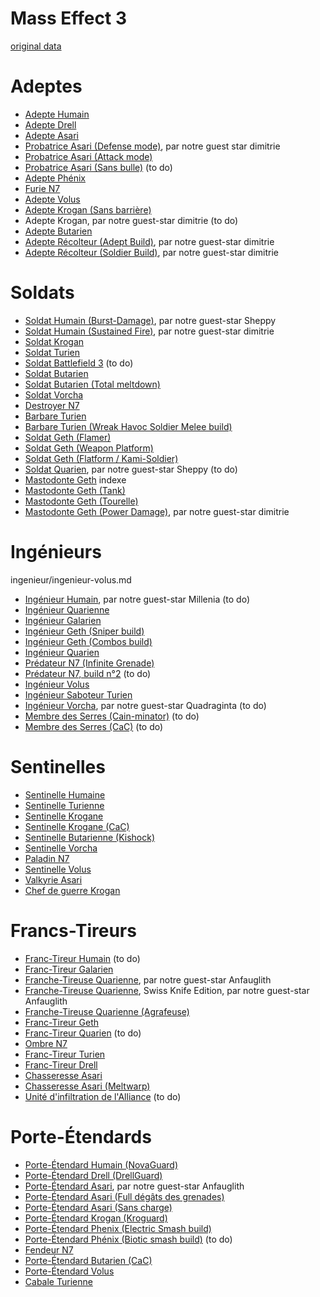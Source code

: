 Mass Effect 3
=============

[original data](http://www.masseffectsaga.com/forum/index.php/topic,2767.0.html)

Adeptes
=======

 * [Adepte Humain](adepte/adepte-humain.md)
 * [Adepte Drell](adepte/adepte-drell.md)
 * [Adepte Asari](adepte/adepte-asari.md)
 * [Probatrice Asari (Defense mode)](adepte/probatrice-asari.md#defense-mode), par notre guest star dimitrie
 * [Probatrice Asari (Attack mode)](adepte/probatrice-asari.md#attack-mode)
 * [Probatrice Asari (Sans bulle)](adepte/probatrice-asari.md#sans-bulle) (to do)
 * [Adepte Phénix](adepte/adepte-phenix.md)
 * [Furie N7](adepte/furie-n7.md)
 * [Adepte Volus](adepte/adepte-volus.md)
 * [Adepte Krogan (Sans barrière)](adepte/adepte-krogan.md#sans-barriere)
 * Adepte Krogan, par notre guest-star dimitrie (to do)
 * [Adepte Butarien](adepte/adepte-butarien.md)
 * [Adepte Récolteur (Adept Build)](adepte/adepte-recolteur.md#adept-build), par notre guest-star dimitrie
 * [Adepte Récolteur (Soldier Build)](adepte/adepte-recolteur.md#soldier-build), par notre guest-star dimitrie
 
Soldats
=======

 * [Soldat Humain (Burst-Damage)](soldat/soldat-humain.md#burst-damage), par notre guest-star Sheppy
 * [Soldat Humain (Sustained Fire)](soldat/soldat-humain.md#sustained-fire), par notre guest-star dimitrie
 * [Soldat Krogan](soldat/soldat-krogan.md)
 * [Soldat Turien](soldat/soldat-turien.md)
 * [Soldat Battlefield 3](soldat/soldat-battlefield-3.md) (to do)
 * [Soldat Butarien](soldat/soldat-butarien.md#)
 * [Soldat Butarien (Total meltdown)](soldat/soldat-butarien.md#)
 * [Soldat Vorcha](soldat/soldat-vorcha.md)
 * [Destroyer N7](soldat/destroyer-n7.md)
 * [Barbare Turien](soldat/barbare-turien.md#)
 * [Barbare Turien (Wreak Havoc Soldier Melee build)](soldat/barbare-turien.md#)
 * [Soldat Geth (Flamer)](soldat/soldat-geth.md#)
 * [Soldat Geth (Weapon Platform)](soldat/soldat-geth.md#)
 * [Soldat Geth (Flatform / Kami-Soldier)](soldat/soldat-geth.md#)
 * [Soldat Quarien](soldat/soldat-quarien.md), par notre guest-star Sheppy (to do)
 * [Mastodonte Geth](soldat/mastodonte-geth.md) indexe
 * [Mastodonte Geth (Tank)](soldat/mastodonte-geth/tank.md)
 * [Mastodonte Geth (Tourelle)](soldat/mastodonte-geth/tourelle.md)
 * [Mastodonte Geth (Power Damage)](soldat/mastodonte-geth/power-damage.md), par notre guest-star dimitrie

Ingénieurs
==========
ingenieur/ingenieur-volus.md

 * [Ingénieur Humain](ingenieur/ingenieur-humain.md), par notre guest-star Millenia (to do)
 * [Ingénieur Quarienne](ingenieur/ingenieur-quarienne.md)
 * [Ingénieur Galarien](ingenieur/ingenieur-galarien.md)
 * [Ingénieur Geth (Sniper build)](ingenieur/ingenieur-geth.md#sniper-build)
 * [Ingénieur Geth (Combos build)](ingenieur/ingenieur-geth.md#combos-build)
 * [Ingénieur Quarien](ingenieur/ingenieur-quarien.md)
 * [Prédateur N7 (Infinite Grenade)](ingenieur/predateur-n7.md#infinite-grenade)
 * [Prédateur N7, build n°2](ingenieur/predateur-n7.md#n-2) (to do)
 * [Ingénieur Volus](ingenieur/ingenieur-volus.md)
 * [Ingénieur Saboteur Turien](ingenieur/ingenieur-saboteur-turien.md)
 * [Ingénieur Vorcha](ingenieur/ingenieur-vorcha.md), par notre guest-star Quadraginta (to do)
 * [Membre des Serres (Cain-minator)](ingenieur/membre-des-serres.md#cain-minator) (to do)
 * [Membre des Serres (CaC)](ingenieur/membre-des-serres.md#cac) (to do)

Sentinelles
===========

 * [Sentinelle Humaine](sentinelle/sentinelle-humaine.md)
 * [Sentinelle Turienne](sentinelle/sentinelle-turienne.md)
 * [Sentinelle Krogane](sentinelle/sentinelle-krogane.md#)
 * [Sentinelle Krogane (CaC)](sentinelle/sentinelle-krogane.md#cac)
 * [Sentinelle Butarienne (Kishock)](sentinelle/sentinelle-butarienne.md)
 * [Sentinelle Vorcha](sentinelle/sentinelle-vorcha.md)
 * [Paladin N7](sentinelle/paladin-n7.md)
 * [Sentinelle Volus](sentinelle/sentinelle-volus.md)
 * [Valkyrie Asari](sentinelle/valkyrie-asari.md)
 * [Chef de guerre Krogan](sentinelle/chef-de-guerre-krogan.md)

Francs-Tireurs
==============

 * [Franc-Tireur Humain](franc-tireur/franc-tireur-humain.md) (to do)
 * [Franc-Tireur Galarien](franc-tireur/franc-tireur-galarien.md)
 * [Franche-Tireuse Quarienne](franc-tireur/franche-tireuse-quarienne.md#), par notre guest-star Anfauglith
 * [Franche-Tireuse Quarienne](franc-tireur/franche-tireuse-quarienne.md#), Swiss Knife Edition, par notre guest-star Anfauglith
 * [Franche-Tireuse Quarienne (Agrafeuse)](franc-tireur/franche-tireuse-quarienne.md#agrafeuse)
 * [Franc-Tireur Geth](franc-tireur/franc-tireur-geth.md)
 * [Franc-Tireur Quarien](franc-tireur/franc-tireur-quarien.md) (to do)
 * [Ombre N7](franc-tireur/ombre-n7.md)
 * [Franc-Tireur Turien](franc-tireur/franc-tireur-turien.md)
 * [Franc-Tireur Drell](franc-tireur/franc-tireur-drell.md)
 * [Chasseresse Asari](franc-tireur/chasseresse-asari.md#)
 * [Chasseresse Asari (Meltwarp)](franc-tireur/chasseresse-asari.md#meltwarp)
 * [Unité d'infiltration de l'Alliance](franc-tireur/unite-d-infiltration-de-l-alliance.md) (to do)

Porte-Étendards
===============

 * [Porte-Étendard Humain (NovaGuard)](porte-etendard/porte-etendard-humain.md)
 * [Porte-Étendard Drell (DrellGuard)](porte-etendard/porte-etendard-drell.md)
 * [Porte-Étendard Asari](porte-etendard/porte-etendard-asari.md), par notre guest-star Anfauglith
 * [Porte-Étendard Asari (Full dégâts des grenades)](porte-etendard/porte-etendard-asari.md#full-degats-des-grenades)
 * [Porte-Étendard Asari (Sans charge)](porte-etendard/porte-etendard-asari.md#full-degats-des-grenades)
 * [Porte-Étendard Krogan (Kroguard)](porte-etendard/porte-etendard-krogan.md)
 * [Porte-Étendard Phenix (Electric Smash build)](porte-etendard/porte-etendard-phenix.md#electric-smash-build)
 * [Porte-Étendard Phénix (Biotic smash build)](porte-etendard/porte-etendard-phenix.md#biotic-smash-build) (to do)
 * [Fendeur N7](porte-etendard/fendeur-n7.md)
 * [Porte-Étendard Butarien (CaC)](porte-etendard/porte-etendard-butarien.md)
 * [Porte-Étendard Volus](porte-etendard/porte-etendard-volus.md)
 * [Cabale Turienne](porte-etendard/cabale-turienne.md)

